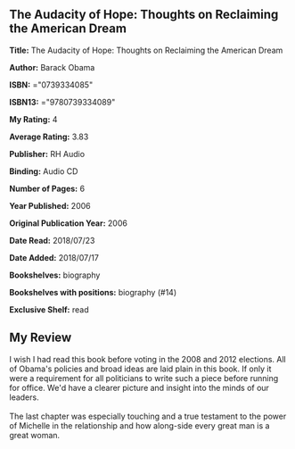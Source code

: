 ## The Audacity of Hope: Thoughts on Reclaiming the American Dream

**Title:** The Audacity of Hope: Thoughts on Reclaiming the American Dream

**Author:** Barack Obama

**ISBN:** ="0739334085"

**ISBN13:** ="9780739334089"

**My Rating:** 4

**Average Rating:** 3.83

**Publisher:** RH Audio

**Binding:** Audio CD

**Number of Pages:** 6

**Year Published:** 2006

**Original Publication Year:** 2006

**Date Read:** 2018/07/23

**Date Added:** 2018/07/17

**Bookshelves:** biography

**Bookshelves with positions:** biography (#14)

**Exclusive Shelf:** read


## My Review

I wish I had read this book before voting in the 2008 and 2012 elections. All of Obama's policies and broad ideas are laid plain in this book. If only it were a requirement for all politicians to write such a piece before running for office. We'd have a clearer picture and insight into the minds of our leaders.<br/><br/>The last chapter was especially touching and a true testament to the power of Michelle in the relationship and how along-side every great man is a great woman.
